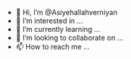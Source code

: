 - 👋 Hi, I’m @Asiyehallahverniyan
- 👀 I’m interested in ...
- 🌱 I’m currently learning ...
- 💞️ I’m looking to collaborate on ...
- 📫 How to reach me ...

<!---
Asiyehallahverniyan/Asiyehallahverniyan is a ✨ special ✨ repository because its `README.md` (this file) appears on your GitHub profile.
You can click the Preview link to take a look at your changes.
--->
